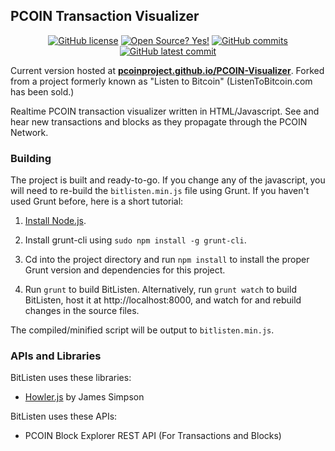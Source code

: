 ## PCOIN Transaction Visualizer ##

<div align="center">

[![GitHub license](https://img.shields.io/github/license/pcoinproject/PCOIN-Visualizer)](https://github.com/pcoinproject/PCOIN-Visualizer/blob/gh-pages/LICENSE)
[![Open Source? Yes!](https://badgen.net/badge/Open%20Source%20%3F/Yes%21/blue?icon=github)](https://github.com/pcoinproject/PCOIN-Visualizer)
[![GitHub commits](https://badgen.net/github/commits/pcoinproject/PCOIN-Visualizer/gh-pages)](https://GitHub.com/pcoinproject/PCOIN-Visualizer/commit/gh-pages/)
[![GitHub latest commit](https://badgen.net/github/last-commit/pcoinproject/PCOIN-Visualizer/gh-pages)](https://GitHub.com/pcoinproject/PCOIN-Visualizer/commit/gh-pages/)

</div>

Current version hosted at [**pcoinproject.github.io/PCOIN-Visualizer**](https://pcoinproject.github.io/PCOIN-Visualizer/). Forked from a project formerly known as "Listen to Bitcoin" (ListenToBitcoin.com has been sold.)

Realtime PCOIN transaction visualizer written in HTML/Javascript. See and hear new transactions and blocks as they propagate through the PCOIN Network.

### Building ###

The project is built and ready-to-go. If you change any of the javascript, you will need to re-build the `bitlisten.min.js` file using Grunt. If you haven't used Grunt before, here is a short tutorial:

1. [Install Node.js](https://nodejs.org/download/).

2. Install grunt-cli using `sudo npm install -g grunt-cli`.

2. Cd into the project directory and run `npm install` to install the proper Grunt version and dependencies for this project.

3. Run `grunt` to build BitListen. Alternatively, run `grunt watch` to build BitListen, host it at http://localhost:8000, and watch for and rebuild changes in the source files.

The compiled/minified script will be output to `bitlisten.min.js`.

### APIs and Libraries ###

BitListen uses these libraries:

* [Howler.js](http://goldfirestudios.com/blog/104/howler.js-Modern-Web-Audio-Javascript-Library) by James Simpson

BitListen uses these APIs:

* PCOIN Block Explorer REST API (For Transactions and Blocks)

